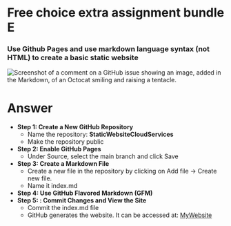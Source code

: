 # Free choice extra assignment bundle E
### Use Github Pages and use markdown language syntax (not HTML) to create a basic static website
![Screenshot of a comment on a GitHub issue showing an image, added in the Markdown, of an Octocat smiling and raising a tentacle.](https://myoctocat.com/assets/images/base-octocat.svg)

# Answer
+ **Step 1: Create a New GitHub Repository**
   - Name the repository: **StaticWebsiteCloudServices**
   - Make the repository public
+ **Step 2: Enable GitHub Pages**
   - Under Source, select the main branch and click Save
+ **Step 3: Create a Markdown File**
   - Create a new file in the repository by clicking on Add file → Create new file.
   - Name it index.md
+ **Step 4: Use GitHub Flavored Markdown (GFM)**
+ **Step 5: : Commit Changes and View the Site**
   - Commit the index.md file
   - GitHub generates  the website. It can be accessed at:
     [MyWebsite](https://t3cozh00.github.io/StaticWebsiteCloudServiecs/)





